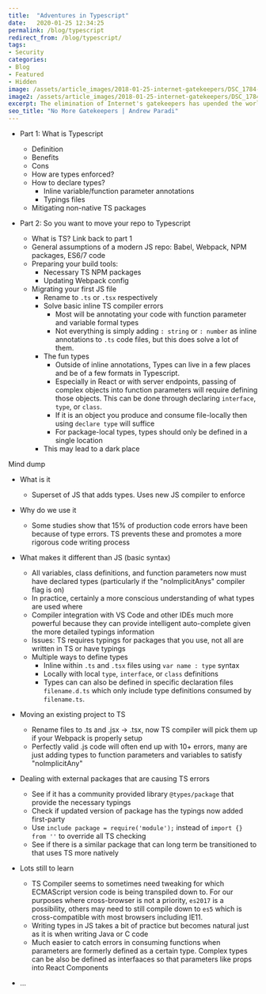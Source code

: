 ```yaml
---
title:  "Adventures in Typescript"
date:   2020-01-25 12:34:25
permalink: /blog/typescript
redirect_from: /blog/typescript/
tags:
- Security
categories:
- Blog
- Featured
- Hidden
image: /assets/article_images/2018-01-25-internet-gatekeepers/DSC_1784-2500c.png
image2: /assets/article_images/2018-01-25-internet-gatekeepers/DSC_1784-500c.png
excerpt: The elimination of Internet's gatekeepers has upended the world, here's how it happened.
seo_title: "No More Gatekeepers | Andrew Paradi"
---
```


- Part 1: What is Typescript
    - Definition
    - Benefits
    - Cons
    - How are types enforced?
    - How to declare types?
        - Inline variable/function parameter annotations
        - Typings files
    - Mitigating non-native TS packages

- Part 2: So you want to move your repo to Typescript
    - What is TS? Link back to part 1
    - General assumptions of a modern JS repo: Babel, Webpack, NPM packages, ES6/7 code
    - Preparing your build tools:
        - Necessary TS NPM packages
        - Updating Webpack config
    - Migrating your first JS file
        - Rename to `.ts` or `.tsx` respectively
        - Solve basic inline TS compiler errors
            - Most will be annotating your code with function parameter and variable formal types
            - Not everything is simply adding `: string` or `: number` as inline annotations to `.ts` code files, but this does solve a lot of them.
        - The fun types
            - Outside of inline annotations, Types can live in a few places and be of a few formats in Typescript.
            - Especially in React or with server endpoints, passing of complex objects into function parameters will require defining those objects. This can be done through declaring `interface`, `type`, or `class`.
            - If it is an object you produce and consume file-locally then using `declare type` will suffice
            - For package-local types, types should only be defined in a single location
        - This may lead to a dark place
    











Mind dump

- What is it
    - Superset of JS that adds types. Uses new JS compiler to enforce 
- Why do we use it
    - Some studies show that 15% of production code errors have been because of type errors. TS prevents these and promotes a more rigorous code writing process
- What makes it different than JS (basic syntax)
    - All variables, class definitions, and function parameters now must have declared types (particularly if the "noImplicitAnys" compiler flag is on)
    - In practice, certainly a more conscious understanding of what types are used where
    - Compiler integration with VS Code and other IDEs much more powerful because they can provide intelligent auto-complete given the more detailed typings information
    - Issues: TS requires typings for packages that you use, not all are written in TS or have typings
    - Multiple ways to define types
        - Inline within `.ts` and `.tsx` files using `var name : type` syntax
        - Locally with local `type`, `interface`, or `class` definitions
        - Types can can also be defined in specific declaration files `filename.d.ts` which only include type definitions consumed by `filename.ts`.
- Moving an existing project to TS
    - Rename files to .ts and .jsx -> .tsx, now TS compiler will pick them up if your Webpack is properly setup
    - Perfectly valid .js code will often end up with 10+ errors, many are just adding types to function parameters and variables to satisfy "noImplicitAny"
- Dealing with external packages that are causing TS errors
    - See if it has a community provided library `@types/package` that provide the necessary typings
    - Check if updated version of package has the typings now added first-party
    - Use `include package = require('module');` instead of `import {} from ''` to override all TS checking
    - See if there is a similar package that can long term be transitioned to that uses TS more natively
- Lots still to learn
    - TS Compiler seems to sometimes need tweaking for which ECMAScript version code is being transpiled down to. For our purposes where cross-browser is not a priority, `es2017` is a possibility, others may need to still compile down to `es5` which is cross-compatible with most browsers including IE11.
    - Writing types in JS takes a bit of practice but becomes natural just as it is when writing Java or C code
    - Much easier to catch errors in consuming functions when parameters are formerly defined as a certain type. Complex types can be also be defined as interfaaces so that parameters like props into React Components 
    






- ...
